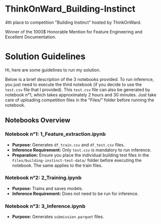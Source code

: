 # ThinkOnWard_Building-Instinct
4th place to competition "Building Instinct" hosted by ThinkOnWard.

Winner of the 1000$ Honorable Mention for Feature Engineering and Excellent Documentation.

# Solution Guidelines

Hi, here are some guidelines to run my solution.

Below is a brief description of the 3 notebooks provided.
To run inference, you just need to execute the third notebook (if you decide to use the `test.csv` file that I provided). This `test.csv` file can also be generated by notebook n°1, which takes approximately 2 hours and 30 minutes. Just take care of uploading competition files in the "Files/" folder before running the notebook.

## Notebooks Overview

### Notebook n°1: 1_Feature_extraction.ipynb
- **Purpose:** Generates `df_train.csv` and `df_test.csv` files.
- **Inference Requirement:** Only `test.csv` is mandatory to run inference.
- **Preparation:** Ensure you place the individual building test files in the `Files/building-instinct-test-data/` folder before executing the notebook. The same applies to the train files.

### Notebook n°2: 2_Training.ipynb
- **Purpose:** Trains and saves models.
- **Inference Requirement:** Does not need to be run for inference.

### Notebook n°3: 3_Inference.ipynb
- **Purpose:** Generates `submission.parquet` files.
